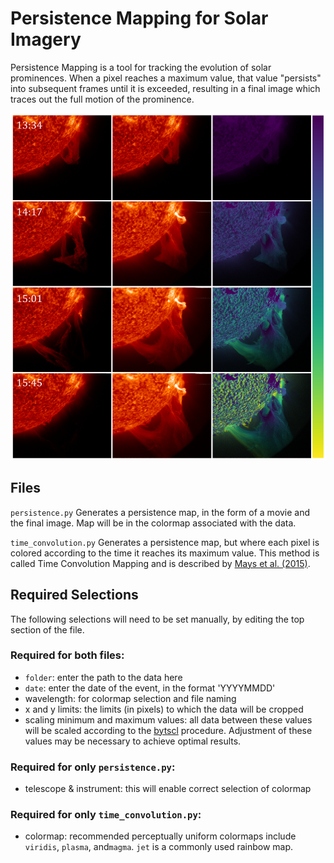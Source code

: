 # Persistence Mapping for Solar Imagery

Persistence Mapping is a tool for tracking the evolution of solar prominences. When a pixel reaches a maximum value, that value "persists" into subsequent frames until it is exceeded, resulting in a final image which traces out the full motion of the prominence.

![Original images (left), persistence (middle), time convolution (right) with times indicated.](example.png)

## Files

`persistence.py`
Generates a persistence map, in the form of a movie and the final image. Map will be in the colormap associated with the data.

`time_convolution.py`
Generates a persistence map, but where each pixel is colored according to the time it reaches its maximum value. This method is called Time Convolution Mapping and is described by [Mays et al. (2015)](https://ui.adsabs.harvard.edu/abs/2015ApJ...812..145M/abstract).

## Required Selections

The following selections will need to be set manually, by editing the top section of the file.

### Required for both files:
- `folder`: enter the path to the data here
- `date`: enter the date of the event, in the format 'YYYYMMDD'
- wavelength: for colormap selection and file naming
- x and y limits: the limits (in pixels) to which the data will be cropped
- scaling minimum and maximum values: all data between these values will be scaled according to the [bytscl](https://www.l3harrisgeospatial.com/docs/BYTSCL.html) procedure. Adjustment of these values may be necessary to achieve optimal results.

### Required for only `persistence.py`:
- telescope & instrument: this will enable correct selection of colormap

### Required for only `time_convolution.py`:
- colormap: recommended perceptually uniform colormaps include `viridis`, `plasma`, and`magma`. `jet` is a commonly used rainbow map.
